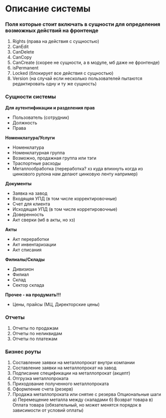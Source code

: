 # Описание системы

### Поля которые стоит включать в сущности для определения возможных действий на фронтенде

1. Rights (права на действия с сущностью)
2. CanEdit
3. CanDelete
4. CanCopy
5. CanCreate (скорее не сущности, а в модуле, мб даже не фронтенде)
6. isPermanent
7. Locked (блокирует все действия с сущностью)
8. Version (на случай если несколько пользователей пытаются редактировать одну и ту же сущность)

### Сущности системы

**Для аутентификации и разделения прав**

- Пользователь (сотрудник)
- Должность
- Права

**Номенклатура/Услуги**

- Номенклатура
- Номенклатурная группа
- Возможно, продажная группа или тэги
- Траспортные расходы
- Металлообработка (переработка? хз куда впихнуть когда из цинкового рулона нам делают цинковую ленту например)

**Документы**

- Заявка на завод
- Входящяя УПД (в том числе корректировочные)
- Счет для клиента
- Исходящая УПД (в том числе корретировочные)
- Доверенность
- Акт сверки (мб в акты, но хз)

**Акты**

- Акт переработки
- Акт инвентаризации
- Акт списания

**Филиалы/Склады**

- Дивизион
- Филиал
- Склад
- Сектор склада

**Прочее - на продумать!!!**

- Цены, прайсы (МЦ, Директорские цены)

### Отчеты

1. Отчеты по продажам
2. Отчеты по неликвидам
3. Отчеты по платежам

### Бизнес роуты

1. Составление заявки на металлопрокат внутри компании
2. Составление заявки на металлопрокат на завод
3. Подписание спецификации на металлопрокат (акцепт)
4. Отгрузка металлопроката
5. Приходование полученного металлопроката
6. Оформление счета (резерв)
7. Продажа металлопроката или снятие с резерва
   Опциональные шаги
   а) Перемещение металла между скаладами
   б) Возврат товара
   в) Оплата товара (обязательный, но может менятся порядок в зависимости от условий оплаты)
